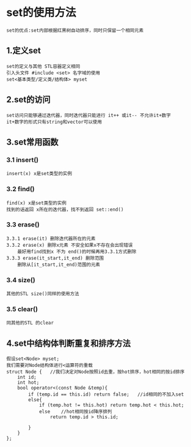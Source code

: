 # set的使用方法
	set的优点:set内部根据红黑树自动排序，同时只保留一个相同元素
## 1.定义set
	set的定义与其他 STL容器定义相同
	引入头文件 #include <set> 名字域的使用
	set<基本类型/定义类/结构体> myset
## 2.set的访问
	set访问只能够通过迭代器，同时迭代器只能进行 it++ 或it-- 不允许it+数字
	it+数字的形式只有string和vector可以使用
## 3.set常用函数
### 3.1 insert()	
	insert(x) x是set类型的实例
### 3.2 find()
	find(x) x是set类型的实例
	找到的话返回 x所在的迭代器，找不到返回 set::end()
### 3.3 erase()
	3.3.1 erase(it) 删除迭代器所在的元素
	3.3.2 erase(x) 删除x元素 不安全如果x不存在会出现错误
		最好用find找到x 不为 end()的时候再用3.3.1方式删除
	3.3.3 erase(it_start,it_end) 删除范围
		删除从[it_start,it_end)范围的元素
### 3.4 size()
	其他的STL size()同样的使用方法
### 3.5 clear()
	同其他的STL 的clear
## 4.set中结构体判断重复和排序方法
	假设set<Node> myset;
	我们需要对Node结构体进行<运算符的重载
	struct Node {	//我们决定对Node按照id去重，按hot排序，hot相同的按id排序
		int id;
		int hot;
		bool operator<(const Node &temp){
			if (temp.id == this.id) return false;	//id相同的不加入set
			else{
				if (temp.hot != this.hot) return temp.hot < this.hot;
				else	//hot相同按id降序排列
					return temp.id > this.id;

			}
		}
	};

